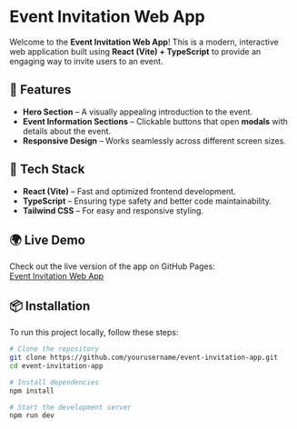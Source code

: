 # Event Invitation Web App

Welcome to the **Event Invitation Web App**! This is a modern, interactive web application built using **React (Vite) + TypeScript** to provide an engaging way to invite users to an event.

## 🌟 Features

- **Hero Section** – A visually appealing introduction to the event.
- **Event Information Sections** – Clickable buttons that open **modals** with details about the event.
- **Responsive Design** – Works seamlessly across different screen sizes.

## 🚀 Tech Stack

- **React (Vite)** – Fast and optimized frontend development.
- **TypeScript** – Ensuring type safety and better code maintainability.
- **Tailwind CSS** – For easy and responsive styling.

## 🌍 Live Demo

Check out the live version of the app on GitHub Pages:  
[Event Invitation Web App](https://teaaddict.github.io/Revoliucija-biuro-administravime/)

## 📦 Installation

To run this project locally, follow these steps:

```sh
# Clone the repository
git clone https://github.com/yourusername/event-invitation-app.git
cd event-invitation-app

# Install dependencies
npm install

# Start the development server
npm run dev
```
